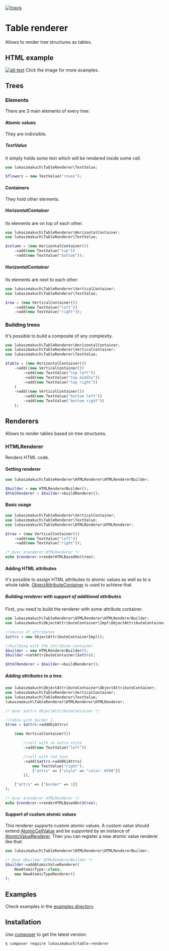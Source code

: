 [![travis](https://travis-ci.org/lukaszmakuch/table-renderer.svg)](https://travis-ci.org/lukaszmakuch/table-renderer)
# Table renderer
Allows to render tree structures as tables.
## HTML example
[![alt text](http://lukaszmakuch.pl/misc/table_renderer_one_step.jpg "Tree structure compared to an HTML structure")](http://lukaszmakuch.pl/misc/table_renderer.jpg)
Click the image for more examples.
## Trees
### Elements
There are 3 main elements of every tree:
#### Atomic values
They are indivisible.
##### TextValue
It simply holds some text which will be rendered inside some cell.
```php
use lukaszmakuch\TableRenderer\TextValue;

$flowers = new TextValue("roses");
```
#### Containers
They hold other elements.
##### HorizontalContainer
Its elements are on top of each other.
```php
use lukaszmakuch\TableRenderer\HorizontalContainer;
use lukaszmakuch\TableRenderer\TextValue;

$column = (new HorizontalContainer())
    ->add(new TextValue("top"))
    ->add(new TextValue("bottom"));
```
##### HorizontalContainer
Its elements are next to each other.
```php
use lukaszmakuch\TableRenderer\VerticalContainer;
use lukaszmakuch\TableRenderer\TextValue;

$row = (new VerticalContainer())
    ->add(new TextValue("left"))
    ->add(new TextValue("right"));
```
### Building trees
It's possible to build a composite of any complexity.
```php
use lukaszmakuch\TableRenderer\HorizontalContainer;
use lukaszmakuch\TableRenderer\VerticalContainer;
use lukaszmakuch\TableRenderer\TextValue;

$table = (new HorizontalContainer())
    ->add((new VerticalContainer())
        ->add(new TextValue("top left"))
        ->add(new TextValue("top middle"))
        ->add(new TextValue("top right"))
    )
    ->add((new VerticalContainer())
        ->add(new TextValue("bottom left"))
        ->add(new TextValue("bottom right"))
    );
```
## Renderers
Allows to render tables based on tree structures.
### HTMLRenderer
Renders HTML code.
#### Getting renderer
```php
use lukaszmakuch\TableRenderer\HTMLRenderer\HTMLRendererBuilder;

$builder = new HTMLRendererBuilder();
$htmlRenderer = $builder->buildRenderer();
```
#### Basic usage
```php
use lukaszmakuch\TableRenderer\VerticalContainer;
use lukaszmakuch\TableRenderer\TextValue;
use lukaszmakuch\TableRenderer\HTMLRenderer\HTMLRenderer;

$tree = (new VerticalContainer())
    ->add(new TextValue("left"))
    ->add(new TextValue("right"));

/* @var $renderer HTMLRenderer */
echo $renderer->renderHTMLBasedOn(tree);
```

#### Adding HTML attributes
It's possible to assign HTML attributes to atomic values as well as to a whole table.
[ObjectAttributeContainer](https://github.com/lukaszmakuch/object-attribute-container) is used to achieve that.
##### Building renderer with support of additional attributes
First, you need to build the renderer with some attribute container.
```php
use lukaszmakuch\TableRenderer\HTMLRenderer\HTMLRendererBuilder;
use lukaszmakuch\ObjectAttributeContainer\Impl\ObjectAttributeContainerImpl;

//source of attributes
$attrs = new ObjectAttributeContainerImpl();

//building with the attribute container
$builder = new HTMLRendererBuilder();
$builder->setAttributeContainer($attrs);

$htmlRenderer = $builder->buildRenderer();
```
##### Adding attributes to a tree.
```php
use lukaszmakuch\ObjectAttributeContainer\ObjectAttributeContainer;
use lukaszmakuch\TableRenderer\VerticalContainer;
use lukaszmakuch\TableRenderer\TextValue;
lukaszmakuch\TableRenderer\HTMLRenderer\HTMLRenderer;

/* @var $attrs ObjectAttributeContainer */

//table with border 1
$tree = $attrs->addObjAttrs(

    (new VerticalContainer())

        //cell with no extra style
        ->add(new TextValue("left"))

        //cell with red text
        ->add($attrs->addObjAttrs(
            new TextValue("right"),
            ["attrs" => ["style" => "color: #f00"]]
        )),

    ["attrs" => ["border" => 1]]
);

/* @var $renderer HTMLRenderer */
echo $renderer->renderHTMLBasedOn($tree);
```
#### Support of custom atomic values
This renderer supports custom atomic values.
A custom value should extend [AtomicCellValue](src/AtomicCellValue.php) and be supported by an instance of [AtomicValueRenderer](src/HTMLRenderer/AtomicValueRenderer/AtomicValueRenderer.php).
Then you can register a new atomic value renderer like that:
```php
use lukaszmakuch\TableRenderer\HTMLRenderer\HTMLRendererBuilder;

/* @var @builder HTMLRendererBuilder */
$builder->addAtomicValueRenderer(
    NewAtomicType::class,
    new NewAtomicTypeRenderer()
);
```
## Examples
Check examples in the [examples directory](examples/)
## Installation
Use [composer](https://getcomposer.org) to get the latest version:
```
$ composer require lukaszmakuch/table-renderer
```

